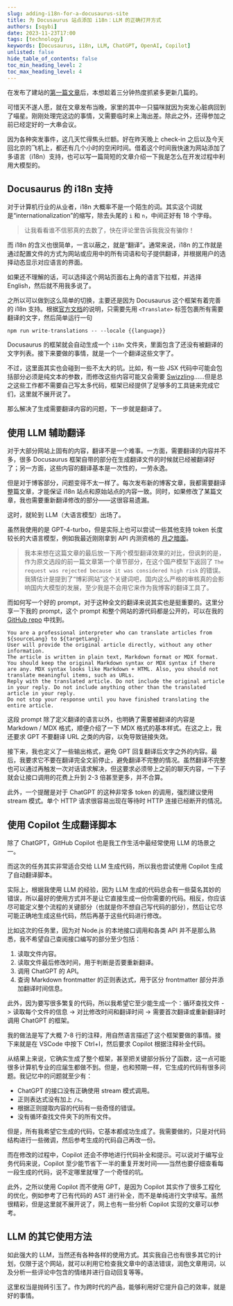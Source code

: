 ```yaml
---
slug: adding-i18n-for-a-docusaurus-site
title: 为 Docusaurus 站点添加 i18n：LLM 的正确打开方式
authors: [sqybi]
date: 2023-11-23T17:00
tags: [technology]
keywords: [Docusaurus, i18n, LLM, ChatGPT, OpenAI, Copilot]
unlisted: false
hide_table_of_contents: false
toc_min_heading_level: 2
toc_max_heading_level: 4
---
```


在发布了建站的[第一篇文章](/blog/2023-11-20-sqybi-com-relaunching-after-a-decade/)后，本想趁着三分钟热度抓紧多更新几篇的。

可惜天不遂人愿，就在文章发布当晚，家里的其中一只猫咪就因为突发心脏病回到了喵星。刚刚处理完这边的事情，又需要临时来上海出差。除此之外，还得参加之前已经定好的一大串会议。

因为各种突发事件，这几天忙得焦头烂额。好在昨天晚上 check-in 之后以及今天回北京的飞机上，都还有几个小时的空闲时间。借着这个时间我快速为网站添加了多语言（i18n）支持，也可以写一篇简短的文章介绍一下我是怎么在开发过程中利用大模型的。

## Docusaurus 的 i18n 支持

对于计算机行业的从业者，i18n 大概率不是一个陌生的词。其实这个词就是“internationalization”的缩写，除去头尾的 `i` 和 `n`，中间正好有 18 个字母。

> 让我看看谁不信邪真的去数了，快在评论里告诉我我没有骗你！

而 i18n 的含义也很简单，一言以蔽之，就是“翻译”。通常来说，i18n 的工作就是通过配置文件的方式为网站或应用中的所有词语和句子提供翻译，并根据用户的选择动态显示对应语言的界面。

如果还不理解的话，可以选择这个网站页面右上角的语言下拉框，并选择 English，然后就不用我多说了。

之所以可以做到这么简单的切换，主要还是因为 Docusaurus 这个框架有着完善的 i18n 支持。根据[官方文档](https://docusaurus.io/docs/i18n/tutorial#translate-your-site)的说明，只需要先用 `<Translate>` 标签包裹所有需要翻译的文字，然后简单运行一句

```shell
npm run write-translations -- --locale {{language}}
```

Docusaurus 的框架就会自动生成一个 `i18n` 文件夹，里面包含了还没有被翻译的文字列表。接下来要做的事情，就是一个一个翻译这些文字了。

不过，这里面其实也会碰到一些不太大的坑。比如，有一些 JSX 代码中可能会包括部分必须是纯文本的参数，而修改这些内容可能又会需要 [Swizzling](https://docusaurus.io/docs/swizzling)……但是总之这些工作都不需要自己写太多代码，框架已经提供了足够多的工具链来完成它们，这里就不展开说了。

那么解决了生成需要翻译内容的问题，下一步就是翻译了。

## 使用 LLM 辅助翻译

对于大部分网站上固有的内容，翻译不是一个难事。一方面，需要翻译的内容并不多，很多 Docusaurus 框架自带的部分在生成翻译文件的时候就已经被翻译好了；另一方面，这些内容的翻译基本是一次性的，一劳永逸。

但是对于博客部分，问题变得不太一样了。每次发布新的博客文章，我都需要翻译整篇文章，才能保证 i18n 站点和原始站点的内容一致。同时，如果修改了某篇文章，我也需要重新翻译修改的部分——这很容易遗漏。

这时，就轮到 LLM（大语言模型）出场了。

虽然我使用的是 GPT-4-turbo，但是实际上也可以尝试一些其他支持 token 长度较长的大语言模型，例如我最近刚刚拿到 API 内测资格的 [月之暗面](https://www.moonshot.cn/)。

> 我本来想在这篇文章的最后放一下两个模型翻译效果的对比，但讽刺的是，作为原文选段的前一篇文章第一个章节部分，在这个国产模型下返回了 `The request was rejected because it was considered high risk` 的错误。我猜估计是提到了“博彩网站”这个关键词吧，国内这么严格的审核真的会影响国内大模型的发展，至少我是不会用它来作为我博客的翻译工具了。

而如何写一个好的 prompt，对于这种全文的翻译来说其实也是挺重要的。这里分享一下我的 prompt，这个 prompt 和整个网站的源代码都是公开的，可以在我的 [GitHub repo](https://github.com/sqybi/SQYBI.com) 中找到。

```text
You are a professional interpreter who can translate articles from ${sourceLang} to ${targetLang}.
User will provide the original article directly, without any other information.
The article is written in plain text, Markdown format or MDX format. You should keep the original Markdown syntax or MDX syntax if there are any. MDX syntax looks like Markdown + HTML. Also, you should not translate meaningful items, such as URLs.
Reply with the translated article. Do not include the original article in your reply. Do not include anything other than the translated article in your reply.
Do not stop your response until you have finished translating the entire article.
```

这段 prompt 除了定义翻译的语言以外，也明确了需要被翻译的内容是 Markdown / MDX 格式，顺便介绍了一下 MDX 格式的基本样式。在这之上，我还要求 GPT 不要翻译 URL 之类的内容，以免导致链接失效。

接下来，我也定义了一些输出格式，避免 GPT 回复翻译后文字之外的内容。最后，我要求它不要在翻译完全文前停止，避免翻译不完整的情况。虽然翻译不完整也可以通过再触发一次对话请求解决，但这要求必须带上之前的聊天内容，一下子就会让接口调用的花费上升到 2-3 倍甚至更多，并不合算。

此外，一个提醒是对于 ChatGPT 的这种非常多 token 的调用，强烈建议使用 stream 模式。单个 HTTP 请求很容易出现在等待时 HTTP 连接已经断开的情况。

## 使用 Copilot 生成翻译脚本

除了 ChatGPT，GitHub Copilot 也是我工作生活中最经常使用 LLM 的场景之一。

而这次的任务其实非常适合交给 LLM 生成代码，所以我也尝试使用 Copilot 生成了自动翻译脚本。

实际上，根据我使用 LLM 的经验，因为 LLM 生成的代码总会有一些莫名其妙的错误，所以最好的使用方式并不是让它直接生成一份你需要的代码。相反，你应该尽可能定义整个流程的关键部分（也就是你不想自己写代码的部分），然后让它尽可能正确地生成这些代码，然后再基于这些代码进行修改。

比如这次的任务里，因为对 Node.js 的本地接口调用和各类 API 并不是那么熟悉，我不希望自己查阅接口编写的部分至少包括：

1. 读取文件内容。
2. 读取文件最后修改时间，用于判断是否要重新翻译。
3. 调用 ChatGPT 的 API。
4. 查询 Markdown frontmatter 的正则表达式，用于区分 frontmatter 部分并添加翻译时间信息。

此外，因为要写很多繁复的代码，所以我希望它至少能生成一个：循环查找文件 -> 读取每个文件的信息 -> 对比修改时间和翻译时间 -> 需要首次翻译或重新翻译时调用 ChatGPT 的框架。

我的做法是写了大概 7-8 行的注释，用自然语言描述了这个框架要做的事情。接下来就是在 VSCode 中按下 Ctrl+I，然后要求 Copilot 根据注释补全代码。

从结果上来说，它确实生成了整个框架，甚至把关键部分拆分了函数，这一点可能很多计算机专业的应届生都做不到。但是，也和预期一样，它生成的代码有很多问题。我记忆中的问题就至少有：

- ChatGPT 的接口没有正确使用 stream 模式调用。
- 正则表达式没有加上 `/s`。
- 根据正则提取内容的代码有一些奇怪的错误。
- 没有循环查找文件夹下的所有文件。

但是，所有我希望它生成的代码，它基本都成功生成了。我需要做的，只是对代码结构进行一些微调，然后参考生成的代码自己再改一份。

而在修改的过程中，Copilot 还会不停地进行代码补全和提示。可以说对于编写业务代码来说，Copilot 至少能节省下一半的重复开发时间——当然也要仔细查看每一段生成的代码，说不定哪里就埋了一个奇怪的坑。

此外，之所以使用 Copilot 而不使用 GPT，是因为 Copilot 其实作了很多工程化的优化，例如参考了已有代码的 AST 进行补全，而不是单纯进行文字续写。虽然很精彩，但是这里就不展开说了，网上也有一些分析 Copilot 实现的文章可以参考。

## LLM 的其它使用方法

如此强大的 LLM，当然还有各种各样的使用方式。其实我自己也有很多其它的计划，仅限于这个网站，就可以利用它检查我文章中的语法错误，润色文章用词，以及分析一些评论中包含的情绪并进行自动回复等等。

这里权当是抛砖引玉了。作为跨时代的产品，能够利用好它提升自己的效率，就是好的事情。
